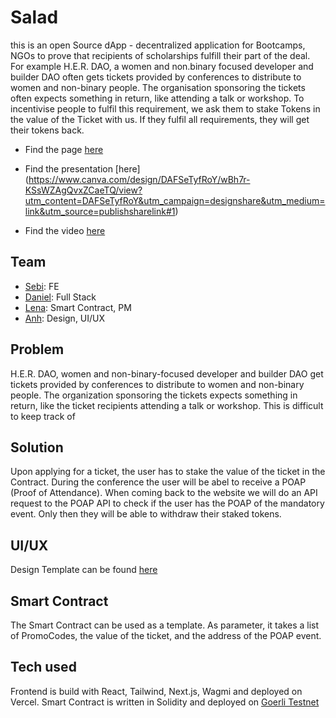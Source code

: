 # Salad

this is an open Source dApp - decentralized application for Bootcamps, NGOs to prove that recipients of scholarships fulfill their part of the deal.
For example H.E.R. DAO, a women and non.binary focused developer and builder DAO often gets tickets provided by conferences to distribute to women and non-binary people. The organisation sponsoring the tickets often expects something in return, like attending a talk or workshop. To incentivise people to fulfil this requirement, we ask them to stake Tokens in the value of the Ticket with us. If they fulfil all requirements, they will get their tokens back.

- Find the page [here](https://open-build-le.vercel.app/apply)

- Find the presentation [here] (https://www.canva.com/design/DAFSeTyfRoY/wBh7r-KSsWZAgQvxZCaeTQ/view?utm_content=DAFSeTyfRoY&utm_campaign=designshare&utm_medium=link&utm_source=publishsharelink#1)

- Find the video [here](https://www.loom.com/share/5ea3fbb1231a46f8828f277951269559)

## Team

- [Sebi](https://github.com/Sebi900): FE
- [Daniel](https://github.com/tw1t611): Full Stack
- [Lena](https://github.com/GigaHierz): Smart Contract, PM
- [Anh](https://github.com/apb235): Design, UI/UX

## Problem

H.E.R. DAO, women and non-binary-focused developer and builder DAO get tickets provided by conferences to distribute to women and non-binary people. The organization sponsoring the tickets expects something in return, like the ticket recipients attending a talk or workshop.
This is difficult to keep track of

## Solution

Upon applying for a ticket, the user has to stake the value of the ticket in the Contract. During the conference the user will be abel to receive a POAP (Proof of Attendance).
When coming back to the website we will do an API request to the POAP API to check if the user has the POAP of the mandatory event. Only then they will be able to withdraw their staked tokens.

## UI/UX

Design Template can be found [here](https://www.figma.com/file/tbdJMwOTmi8aPJUeIIdIwh/Open-Build?node-id=29%3A147&t=5twIBFmh6msElRUx-0)

## Smart Contract

The Smart Contract can be used as a template. As parameter, it takes a list of PromoCodes, the value of the ticket, and the address of the POAP event.

## Tech used

Frontend is build with React, Tailwind, Next.js, Wagmi and deployed on Vercel.
Smart Contract is written in Solidity and deployed on [Goerli Testnet](https://goerli.etherscan.io/address/0xae5c8A495486fC0E14c6833f5772018976c5cD9a)
